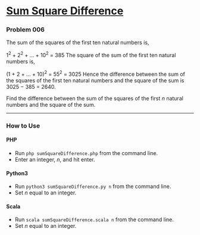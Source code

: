 # [Sum Square Difference](https://projecteuler.net/problem=6)

### Problem 006

The sum of the squares of the first ten natural numbers is,

1<sup>2</sup> + 2<sup>2</sup> + ... + 10<sup>2</sup> = 385
The square of the sum of the first ten natural numbers is,

(1 + 2 + ... + 10)<sup>2</sup> = 55<sup>2</sup> = 3025
Hence the difference between the sum of the squares of the first ten natural numbers and the square of the sum is 3025 − 385 = 2640.

Find the difference between the sum of the squares of the first *n* natural numbers and the square of the sum.

---

### How to Use

#### **PHP**

* Run `php sumSquareDifference.php` from the command line.
* Enter an integer, *n*, and hit enter.

#### **Python3**

* Run `python3 sumSquareDifference.py n` from the command line.
* Set *n* equal to an integer.

#### **Scala**

* Run `scala sumSquareDifference.scala n` from the command line.
* Set *n* equal to an integer.